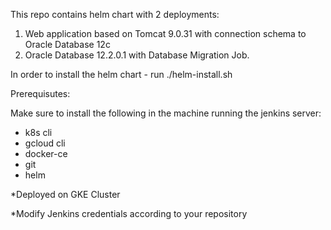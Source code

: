 This repo contains helm chart with 2 deployments:
1. Web application based on Tomcat 9.0.31 with connection schema to Oracle Database 12c
2. Oracle Database 12.2.0.1 with Database Migration Job.

In order to install the helm chart - run ./helm-install.sh

Prerequisutes:

Make sure to install the following in the machine running the jenkins server:

- k8s cli
- gcloud cli
- docker-ce
- git
- helm

*Deployed on GKE Cluster

*Modify Jenkins credentials according to your repository
